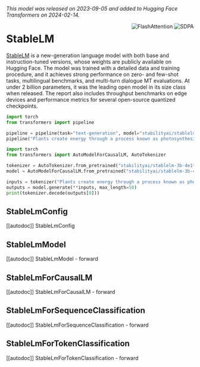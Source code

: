 <!--Copyright 2024 The HuggingFace Team. All rights reserved.

Licensed under the Apache License, Version 2.0 (the "License"); you may not use this file except in compliance with
the License. You may obtain a copy of the License at

http://www.apache.org/licenses/LICENSE-2.0

Unless required by applicable law or agreed to in writing, software distributed under the License is distributed on
an "AS IS" BASIS, WITHOUT WARRANTIES OR CONDITIONS OF ANY KIND, either express or implied. See the License for the
specific language governing permissions and limitations under the License.

⚠️ Note that this file is in Markdown but contain specific syntax for our doc-builder (similar to MDX) that may not be
rendered properly in your Markdown viewer.

-->
*This model was released on 2023-09-05 and added to Hugging Face Transformers on 2024-02-14.*

<div style="float: right;">
    <div class="flex flex-wrap space-x-1">
        <img alt="FlashAttention" src="https://img.shields.io/badge/%E2%9A%A1%EF%B8%8E%20FlashAttention-eae0c8?style=flat">
        <img alt="SDPA" src="https://img.shields.io/badge/SDPA-DE3412?style=flat&logo=pytorch&logoColor=white">
    </div>
</div>

# StableLM

[StableLM](https://huggingface.co/papers/2402.17834) is a new-generation language model with both base and instruction-tuned versions, whose weights are publicly available on Hugging Face. The model was trained with a detailed data and training procedure, and it achieves strong performance on zero- and few-shot tasks, multilingual benchmarks, and multi-turn dialogue MT evaluations. At under 2 billion parameters, it was the leading open model in its size class when released. The report also includes throughput benchmarks on edge devices and performance metrics for several open-source quantized checkpoints.

<hfoptions id="usage">
<hfoption id="Pipeline">

```py
import torch
from transformers import pipeline

pipeline = pipeline(task="text-generation", model="stabilityai/stablelm-3b-4e1t", dtype="auto",)
pipeline("Plants create energy through a process known as photosynthesis.")
```

</hfoption>
<hfoption id="AutoModel">

```py
import torch
from transformers import AutoModelForCausalLM, AutoTokenizer

tokenizer = AutoTokenizer.from_pretrained("stabilityai/stablelm-3b-4e1t")
model = AutoModelForCausalLM.from_pretrained("stabilityai/stablelm-3b-4e1t", dtype="auto",)

inputs = tokenizer("Plants create energy through a process known as photosynthesis.", return_tensors="pt")
outputs = model.generate(**inputs, max_length=50)
print(tokenizer.decode(outputs[0]))
```

</hfoption>
</hfoptions>

## StableLmConfig

[[autodoc]] StableLmConfig

## StableLmModel

[[autodoc]] StableLmModel
    - forward

## StableLmForCausalLM

[[autodoc]] StableLmForCausalLM
    - forward

## StableLmForSequenceClassification

[[autodoc]] StableLmForSequenceClassification
    - forward

## StableLmForTokenClassification

[[autodoc]] StableLmForTokenClassification
    - forward
